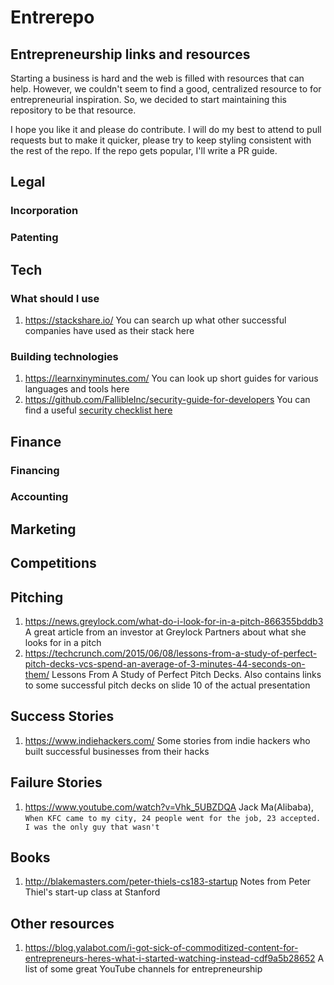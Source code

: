#   Entrerepo
##  Entrepreneurship links and resources

Starting a business is hard and the web is filled with resources that can help. However, we couldn't seem to find a good, centralized resource to for entrepreneurial inspiration. So, we decided to start maintaining this repository to be that resource.

I hope you like it and please do contribute. I will do my best to attend to pull requests but to make it quicker, please try to keep styling consistent with the rest of the repo. If the repo gets popular, I'll write a PR guide.

##  Legal

### Incorporation

### Patenting

##  Tech

### What should I use
1.  https://stackshare.io/
    You can search up what other successful companies have used as their stack here

### Building technologies
1.  https://learnxinyminutes.com/
    You can look up short guides for various languages and tools here
2.  https://github.com/FallibleInc/security-guide-for-developers
    You can find a useful [security checklist here](https://github.com/FallibleInc/security-guide-for-developers/blob/master/README.md)

##  Finance

### Financing

### Accounting

##  Marketing

##  Competitions

## Pitching
1.  https://news.greylock.com/what-do-i-look-for-in-a-pitch-866355bddb3
    A great article from an investor at Greylock Partners about what she looks for in a pitch
2.  https://techcrunch.com/2015/06/08/lessons-from-a-study-of-perfect-pitch-decks-vcs-spend-an-average-of-3-minutes-44-seconds-on-them/
    Lessons From A Study of Perfect Pitch Decks. Also contains links to some successful pitch decks on slide 10 of the actual presentation

##  Success Stories
1.  https://www.indiehackers.com/
    Some stories from indie hackers who built successful businesses from their hacks

##  Failure Stories
1.  https://www.youtube.com/watch?v=Vhk_5UBZDQA
    Jack Ma(Alibaba), `When KFC came to my city, 24 people went for the job, 23 accepted. I was the only guy that wasn't`

##  Books
1.  http://blakemasters.com/peter-thiels-cs183-startup Notes from Peter Thiel's start-up class at Stanford


##  Other resources
1.  https://blog.yalabot.com/i-got-sick-of-commoditized-content-for-entrepreneurs-heres-what-i-started-watching-instead-cdf9a5b28652 A list of some great YouTube channels for entrepreneurship
